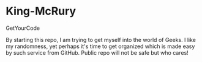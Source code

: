 # King-McRury
GetYourCode

By starting this repo, I am trying to get myself into the world of Geeks. I like my randomness, yet perhaps it's time to get organized which is made easy by such service from GitHub. Public repo will not be safe but who cares!
